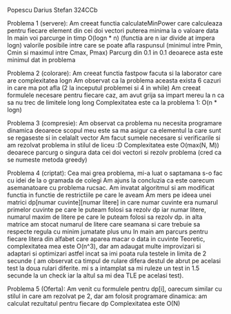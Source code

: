 Popescu Darius Stefan 324CCb

Problema 1 (servere):
Am creeat functia calculateMinPower care calculeaza pentru fiecare element din cei doi vectori puterea minima la o valoare data
In main voi parcurge in timp O(logn * n) (functia are n iar divide at impera logn) valorile posibile intre care se poate afla raspunsul (minimul intre Pmin, Cmin si maximul intre Cmax, Pmax)
Parcurg din 0.1 in 0.1 deoarece asta este minimul dat in problema


Problema 2 (colorare):
Am creeat functia fastpow facuta si la laborator care are complexitatea logn
Am observat ca la problema aceasta exista 6 cazuri in care ma pot afla (2 la inceputul problemei si 4 in while)
Am creeat formulele necesare pentru fiecare caz, am avut grija sa impart mereu la n ca sa nu trec de limitele long long
Complexitatea este ca la problema 1: O(n * logn)

Problema 3 (compresie):
Am observat ca problema nu necesita programare dinamica deoarece scopul meu este sa ma asigur ca elementul la care sunt se regaseste si in celalalt vector
Am facut sumele necesare si verificarile si am rezolvat problema in stilul de liceu :D
Complexitatea este O(max(N, M)) deoarece parcurg o singura data cei doi vectori si rezolv problema (cred ca se numeste metoda greedy)

Problema 4 (criptat):
Cea mai grea problema, mi-a luat o saptamana s-o fac cu idei de la o gramada de colegi
Am ajuns la concluzia ca este oarecum asemanatoare cu problema rucsac. Am invatat algoritmul si am modificat functia in functie de restrictiile pe care le aveam
Am mers pe ideea unei matrici dp[numar cuvinte][numar litere] in care numar cuvinte era numarul primelor cuvinte pe care le puteam folosi sa rezolv dp iar numar litere, numarul maxim de litere pe care le
puteam folosi sa rezolv dp. in alta matrice am stocat numarul de litere care seamana si care trebuie sa respecte regula cu minim jumatate plus unu
In main am parcurs pentru fiecare litera din alfabet care aparea macar o data in cuvinte
Teoretic, complexitatea mea este O(n^3), dar am adaugat multe improvizari si adaptari si optimizari astfel incat sa imi poata rula testele in limita de 2 secunde ( am observat ca timpul de rulare difera
destul de abrut pe acelasi test la doua rulari diferite. mi s a intamplat sa mi ruleze un test in 1.5  secunde la un check iar la altul sa mi dea TLE pe acelasi test).

Problema 5 (Oferta):
Am venit cu formulele pentru dp[i], oarecum similar cu stilul in care am rezolvat pe 2, dar am folosit programare dinamica: am calculat rezultatul pentru fiecare dp
Complexitatea este O(N)
